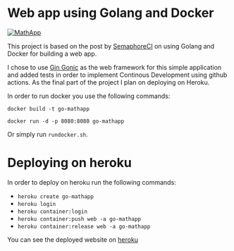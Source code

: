# Web app using Golang and Docker

[![MathApp](https://circleci.com/gh/nahumsa/MathApp-Docker.svg?style=svg)](https://circleci.com/gh/nahumsa/MathApp-Docker)

This project is based on the post by [SemaphoreCI](https://semaphoreci.com/community/tutorials/how-to-deploy-a-go-web-application-with-docker) on using Golang and Docker for building a web app. 

I chose to use [Gin Gonic](https://github.com/gin-gonic/gin) as the web framework for this simple application and added tests
in order to implement Continous Development using github actions. As the final part of the project I plan on deploying on Heroku.

In order to run docker you use the following commands:

`docker build -t go-mathapp`

`docker run -d -p 8080:8080 go-mathapp`

Or simply run `rundocker.sh`.


# Deploying on heroku

In order to deploy on heroku run the following commands:

- `heroku create go-mathapp`
- `heroku login`
- `heroku container:login`
- `heroku container:push web -a go-mathapp`
- `heroku container:release web -a go-mathapp`

You can see the deployed website on [heroku](https://go-mathapp.herokuapp.com/)